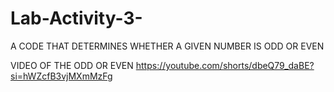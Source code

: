 # Lab-Activity-3-
A CODE THAT DETERMINES WHETHER A GIVEN NUMBER IS ODD OR EVEN 

VIDEO OF THE ODD OR EVEN 
https://youtube.com/shorts/dbeQ79_daBE?si=hWZcfB3vjMXmMzFg
